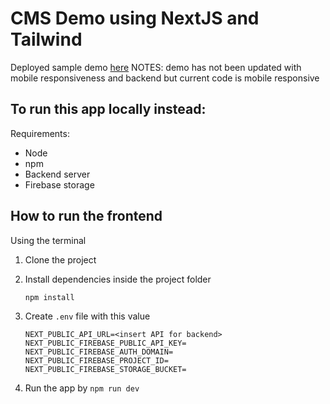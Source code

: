 # CMS Demo using NextJS and Tailwind

Deployed sample demo [here](https://demo-cms.jeanaica.com/)
NOTES: demo has not been updated with mobile responsiveness and backend 
        but current code is mobile responsive

## To run this app locally instead:

Requirements:
- Node
- npm
- Backend server
- Firebase storage

## How to run the frontend
Using the terminal

1. Clone the project

2. Install dependencies inside the project folder

    `npm install`

3. Create `.env` file with this value

    ```
    NEXT_PUBLIC_API_URL=<insert API for backend>
    NEXT_PUBLIC_FIREBASE_PUBLIC_API_KEY=
    NEXT_PUBLIC_FIREBASE_AUTH_DOMAIN=
    NEXT_PUBLIC_FIREBASE_PROJECT_ID=
    NEXT_PUBLIC_FIREBASE_STORAGE_BUCKET=
    ```
    
4. Run the app by
    `npm run dev`
    
    
    
    
    
